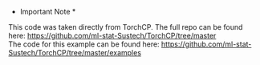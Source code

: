 * Important Note *
  
This code was taken directly from TorchCP. The full repo can be found here: https://github.com/ml-stat-Sustech/TorchCP/tree/master  
The code for this example can be found here: https://github.com/ml-stat-Sustech/TorchCP/tree/master/examples